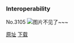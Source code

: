 ### Interoperability
No.3105
![图片不见了~~~](https://imgs.xkcd.com/comics/interoperability.png)

[原址](https://xkcd.com//3105) [下载](https://imgs.xkcd.com/comics/interoperability.png)

